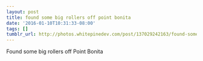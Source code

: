 ```yaml
---
layout: post
title: found some big rollers off point bonita
date: '2016-01-10T10:31:33-08:00'
tags: []
tumblr_url: http://photos.whitepinedev.com/post/137029242163/found-some-big-rollers-off-point-bonita
---
```

Found some big rollers off Point Bonita
